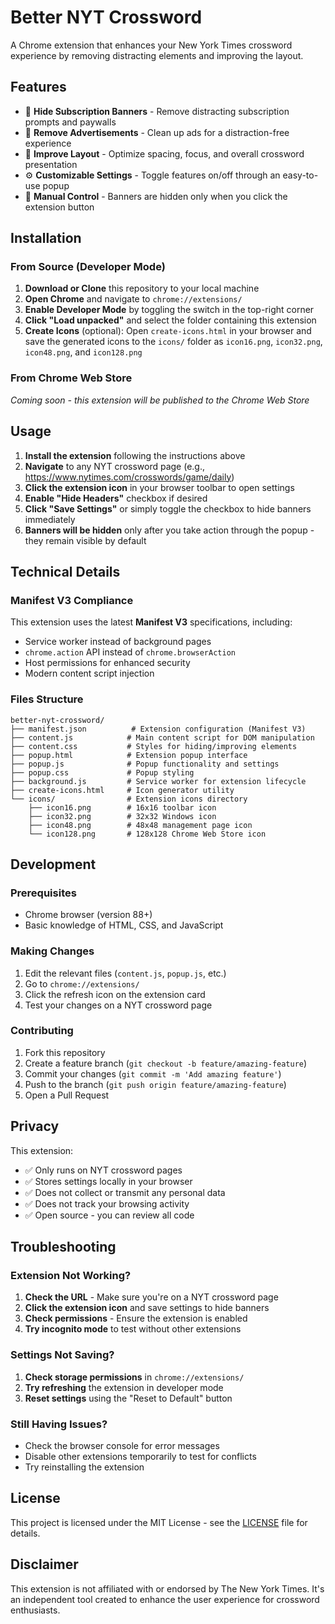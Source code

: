 # Better NYT Crossword

A Chrome extension that enhances your New York Times crossword experience by removing distracting elements and improving the layout.

## Features

- 🚫 **Hide Subscription Banners** - Remove distracting subscription prompts and paywalls
- 📢 **Remove Advertisements** - Clean up ads for a distraction-free experience
- 🎯 **Improve Layout** - Optimize spacing, focus, and overall crossword presentation
- ⚙️ **Customizable Settings** - Toggle features on/off through an easy-to-use popup
- 🎯 **Manual Control** - Banners are hidden only when you click the extension button

## Installation

### From Source (Developer Mode)

1. **Download or Clone** this repository to your local machine
2. **Open Chrome** and navigate to `chrome://extensions/`
3. **Enable Developer Mode** by toggling the switch in the top-right corner
4. **Click "Load unpacked"** and select the folder containing this extension
5. **Create Icons** (optional): Open `create-icons.html` in your browser and save the generated icons to the `icons/` folder as `icon16.png`, `icon32.png`, `icon48.png`, and `icon128.png`

### From Chrome Web Store

_Coming soon - this extension will be published to the Chrome Web Store_

## Usage

1. **Install the extension** following the instructions above
2. **Navigate** to any NYT crossword page (e.g., https://www.nytimes.com/crosswords/game/daily)
3. **Click the extension icon** in your browser toolbar to open settings
4. **Enable "Hide Headers"** checkbox if desired
5. **Click "Save Settings"** or simply toggle the checkbox to hide banners immediately
6. **Banners will be hidden** only after you take action through the popup - they remain visible by default

## Technical Details

### Manifest V3 Compliance

This extension uses the latest **Manifest V3** specifications, including:

- Service worker instead of background pages
- `chrome.action` API instead of `chrome.browserAction`
- Host permissions for enhanced security
- Modern content script injection

### Files Structure

```
better-nyt-crossword/
├── manifest.json          # Extension configuration (Manifest V3)
├── content.js            # Main content script for DOM manipulation
├── content.css           # Styles for hiding/improving elements
├── popup.html            # Extension popup interface
├── popup.js              # Popup functionality and settings
├── popup.css             # Popup styling
├── background.js         # Service worker for extension lifecycle
├── create-icons.html     # Icon generator utility
└── icons/                # Extension icons directory
    ├── icon16.png        # 16x16 toolbar icon
    ├── icon32.png        # 32x32 Windows icon
    ├── icon48.png        # 48x48 management page icon
    └── icon128.png       # 128x128 Chrome Web Store icon
```

## Development

### Prerequisites

- Chrome browser (version 88+)
- Basic knowledge of HTML, CSS, and JavaScript

### Making Changes

1. Edit the relevant files (`content.js`, `popup.js`, etc.)
2. Go to `chrome://extensions/`
3. Click the refresh icon on the extension card
4. Test your changes on a NYT crossword page

### Contributing

1. Fork this repository
2. Create a feature branch (`git checkout -b feature/amazing-feature`)
3. Commit your changes (`git commit -m 'Add amazing feature'`)
4. Push to the branch (`git push origin feature/amazing-feature`)
5. Open a Pull Request

## Privacy

This extension:

- ✅ Only runs on NYT crossword pages
- ✅ Stores settings locally in your browser
- ✅ Does not collect or transmit any personal data
- ✅ Does not track your browsing activity
- ✅ Open source - you can review all code

## Troubleshooting

### Extension Not Working?

1. **Check the URL** - Make sure you're on a NYT crossword page
2. **Click the extension icon** and save settings to hide banners
3. **Check permissions** - Ensure the extension is enabled
4. **Try incognito mode** to test without other extensions

### Settings Not Saving?

1. **Check storage permissions** in `chrome://extensions/`
2. **Try refreshing** the extension in developer mode
3. **Reset settings** using the "Reset to Default" button

### Still Having Issues?

- Check the browser console for error messages
- Disable other extensions temporarily to test for conflicts
- Try reinstalling the extension

## License

This project is licensed under the MIT License - see the [LICENSE](LICENSE) file for details.

## Disclaimer

This extension is not affiliated with or endorsed by The New York Times. It's an independent tool created to enhance the user experience for crossword enthusiasts.
